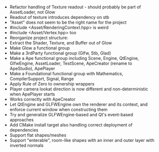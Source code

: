  - Refactor handling of Texture readout - should probably be part of AssetLoader, not Glow
  - Readout of texture introduces dependency on stb
 - "Asset" does not seem to be the right name for the project
  - #include <Asset/RenderingContext.hpp> is weird
  - #include <Asset/Vertex.hpp> too
 - Reorganize project structure:
  - Extract the Shader, Texture, and Buffer out of Glow
  - Make Glow a functional group
  - Make a 3rdParty functional group (Glfw, Stb, Glad)
  - Make a Ape functional group including Scene, Engine, QtEngine, GlfwEngine, AssetLoader,
    TestScene, ApeCreator (rename to ApeStudio), ApePlayer
  - Make a Foundational functional group with Mathematics, CompilerSupport, Signal, Range
 - Apply Rule of Zero to ownership wrappers
 - Player camera lookat direction is now different and non-deterministic when ApePlayer starts
  - Works correctly with ApeCreator
 - Let QtEngine and GLFWEngine own the renderer and its context, and enforce current window when
   constructing them
 - Try and generalize GLFWEngine-based and Qt's event-based approaches
 - Add CMake install target also handling correct deployment of dependencies
 - Support flat shapes/meshes
 - Support "enterable", room-like shapes with an inner and outer layer with inverted normals
